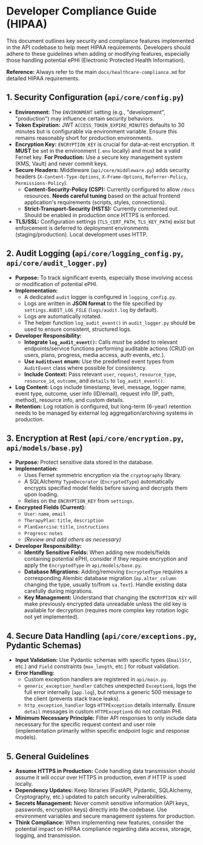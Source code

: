 # Developer Compliance Guide (HIPAA)

This document outlines key security and compliance features implemented in the API codebase to help meet HIPAA requirements. Developers should adhere to these guidelines when adding or modifying features, especially those handling potential ePHI (Electronic Protected Health Information).

**Reference:** Always refer to the main `docs/healthcare-compliance.md` for detailed HIPAA requirements.

## 1. Security Configuration (`api/core/config.py`)

- **Environment:** The `ENVIRONMENT` setting (e.g., "development", "production") may influence certain security behaviors.
- **Token Expiration:** JWT `ACCESS_TOKEN_EXPIRE_MINUTES` defaults to 30 minutes but is configurable via environment variable. Ensure this remains reasonably short for production environments.
- **Encryption Key:** `ENCRYPTION_KEY` is crucial for data-at-rest encryption. It **MUST** be set in the environment (`.env` locally) and must be a valid Fernet key. **For Production:** Use a secure key management system (KMS, Vault) and never commit keys.
- **Secure Headers:** Middleware (`api/core/middleware.py`) adds security headers (`X-Content-Type-Options`, `X-Frame-Options`, `Referrer-Policy`, `Permissions-Policy`).
  - **Content-Security-Policy (CSP):** Currently configured to allow `/docs` resources. **Needs careful tuning** based on the actual frontend application's requirements (scripts, styles, connections).
  - **Strict-Transport-Security (HSTS):** Currently commented out. Should be enabled in production once HTTPS is enforced.
- **TLS/SSL:** Configuration settings (`TLS_CERT_PATH`, `TLS_KEY_PATH`) exist but enforcement is deferred to deployment environments (staging/production). Local development uses HTTP.

## 2. Audit Logging (`api/core/logging_config.py`, `api/core/audit_logger.py`)

- **Purpose:** To track significant events, especially those involving access or modification of potential ePHI.
- **Implementation:**
  - A dedicated `audit` logger is configured in `logging_config.py`.
  - Logs are written in **JSON format** to the file specified by `settings.AUDIT_LOG_FILE` (`logs/audit.log` by default).
  - Logs are automatically rotated.
  - The helper function `log_audit_event()` in `audit_logger.py` should be used to ensure consistent, structured logs.
- **Developer Responsibility:**
  - **Integrate `log_audit_event()`:** Calls _must_ be added to relevant endpoints/service functions performing auditable actions (CRUD on users, plans, progress, media access, auth events, etc.).
  - **Use `AuditEvent` enum:** Use the predefined event types from `AuditEvent` class where possible for consistency.
  - **Include Context:** Pass relevant `user`, `request`, `resource_type`, `resource_id`, `outcome`, and `details` to `log_audit_event()`.
- **Log Content:** Logs include timestamp, level, message, logger name, event type, outcome, user info (ID/email), request info (IP, path, method), resource info, and custom details.
- **Retention:** Log rotation is configured, but long-term (6-year) retention needs to be managed by external log aggregation/archiving systems in production.

## 3. Encryption at Rest (`api/core/encryption.py`, `api/models/base.py`)

- **Purpose:** Protect sensitive data stored in the database.
- **Implementation:**
  - Uses Fernet symmetric encryption via the `cryptography` library.
  - A SQLAlchemy `TypeDecorator` (`EncryptedType`) automatically encrypts specified model fields before saving and decrypts them upon loading.
  - Relies on the `ENCRYPTION_KEY` from `settings`.
- **Encrypted Fields (Current):**
  - `User`: `name`, `email`
  - `TherapyPlan`: `title`, `description`
  - `PlanExercise`: `title`, `instructions`
  - `Progress`: `notes`
  - _(Review and add others as necessary)_
- **Developer Responsibility:**
  - **Identify Sensitive Fields:** When adding new models/fields containing potential ePHI, consider if they require encryption and apply the `EncryptedType` in `api/models/base.py`.
  - **Database Migrations:** Adding/removing `EncryptedType` requires a corresponding Alembic database migration (`op.alter_column` changing the type, usually to/from `sa.Text`). Handle existing data carefully during migrations.
  - **Key Management:** Understand that changing the `ENCRYPTION_KEY` will make previously encrypted data unreadable unless the old key is available for decryption (requires more complex key rotation logic not yet implemented).

## 4. Secure Data Handling (`api/core/exceptions.py`, Pydantic Schemas)

- **Input Validation:** Use Pydantic schemas with specific types (`EmailStr`, etc.) and `Field` constraints (`max_length`, etc.) for robust validation.
- **Error Handling:**
  - Custom exception handlers are registered in `api/main.py`.
  - `generic_exception_handler` catches unexpected `Exception`s, logs the full error internally (`app.log`), but returns a generic 500 message to the client (prevents stack trace leaks).
  - `http_exception_handler` logs `HTTPException` details internally. Ensure `detail` messages in custom `HTTPException`s do not contain PHI.
- **Minimum Necessary Principle:** Filter API responses to only include data necessary for the specific request context and user role (implementation primarily within specific endpoint logic and response models).

## 5. General Guidelines

- **Assume HTTPS in Production:** Code handling data transmission should assume it will occur over HTTPS in production, even if HTTP is used locally.
- **Dependency Updates:** Keep libraries (FastAPI, Pydantic, SQLAlchemy, Cryptography, etc.) updated to patch security vulnerabilities.
- **Secrets Management:** Never commit sensitive information (API keys, passwords, encryption keys) directly into the codebase. Use environment variables and secure management systems for production.
- **Think Compliance:** When implementing new features, consider the potential impact on HIPAA compliance regarding data access, storage, logging, and transmission.

